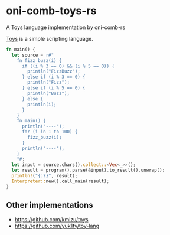 # oni-comb-toys-rs

A Toys language implementation by oni-comb-rs

[Toys](https://github.com/kmizu/toys) is a simple scripting language.


```rust
fn main() {
  let source = r#"
    fn fizz_buzz(i) {
      if ((i % 3 == 0) && (i % 5 == 0)) {
        println("FizzBuzz");
      } else if (i % 3 == 0) {
        println("Fizz");
      } else if (i % 5 == 0) {
        println("Buzz");
      } else {
        println(i);
      }
    }
    fn main() {
      println("----");
      for (i in 1 to 100) {
        fizz_buzz(i);
      }
      println("----");
    }
    "#;
  let input = source.chars().collect::<Vec<_>>();
  let result = program().parse(&input).to_result().unwrap();
  println!("{:?}", result);
  Interpreter::new().call_main(result);
}
```


## Other implementations

- https://github.com/kmizu/toys
- https://github.com/yuk1ty/toy-lang
